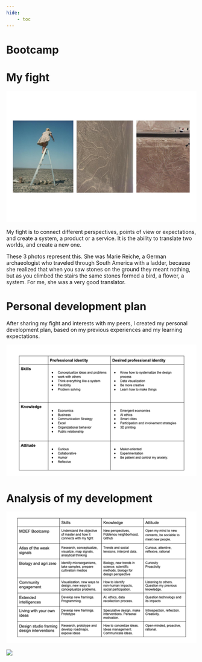 ```yaml
---
hide:
    - toc
---
```


# Bootcamp

# My fight

![](../images/fight.jpg)

My fight is to connect different perspectives, points of view or expectations, and create a system, a product or a service. It is the ability to translate two worlds, and create a new one.

These 3 photos represent this. She was Marie Reiche, a German archaeologist who traveled through South America with a ladder, because she realized that when you saw stones on the ground they meant nothing, but as you climbed the stairs the same stones formed a bird, a flower, a system. For me, she was a very good translator.

# Personal development plan

After sharing my fight and interests with my peers, I created my personal development plan, based on my previous experiences and my learning expectations.

![](../images/personal.jpg)

# Analysis of my development

![](../images/study.jpg)

![](../images/MT01/scorpio_blow.jpg)
